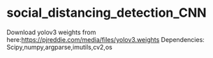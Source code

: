 # social_distancing_detection_CNN



Download yolov3 weights from here:https://pjreddie.com/media/files/yolov3.weights
Dependencies:
Scipy,numpy,argparse,imutils,cv2,os
